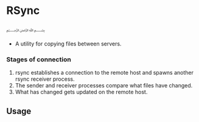 # RSync
﷽
* A utility for copying files between servers.

### Stages of connection

1. rsync establishes a connection to the remote host and spawns another rsync receiver process.
2. The sender and receiver processes compare what files have changed.
3. What has changed gets updated on the remote host.

## Usage

